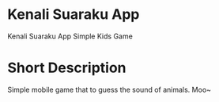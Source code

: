 # Kenali Suaraku App
Kenali Suaraku App Simple Kids Game

# Short Description
Simple mobile game that to guess the sound of animals. Moo~
